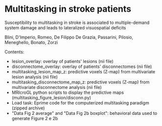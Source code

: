 # Multitasking in stroke patients
Susceptibility to multitasking in stroke is associated to multiple-demand system damage and leads to lateralized visuospatial deficits

Blini, D'Imperio, Romeo, De Filippo De Grazia, Passarini, Pilosio, Meneghello, Bonato, Zorzi 

Contents:
- lesion_overlay: overlay of patients' lesions (nii file)
- disconnectome_overlay: overlay of patients' disconnectomes (nii file)
- multitasking_lesion_map_z: predictive voxels (Z-map) from multivariate lesion analysis (nii file)
- multitasking_disconnectome_map_z: predictive voxels (Z-map) from multivariate disconnectome analysis (nii file) 
- MRIcroGL python scripts to display the predictive maps (multitasking_figure_lesion/disconn.py)
- Load task: Eprime code for the computerized multitasking paradigm (zipped archive) 
- "Data Fig 2 average" and "Data Fig 2b boxplot": behavioral data used to generate Figure 2 e 2b 
